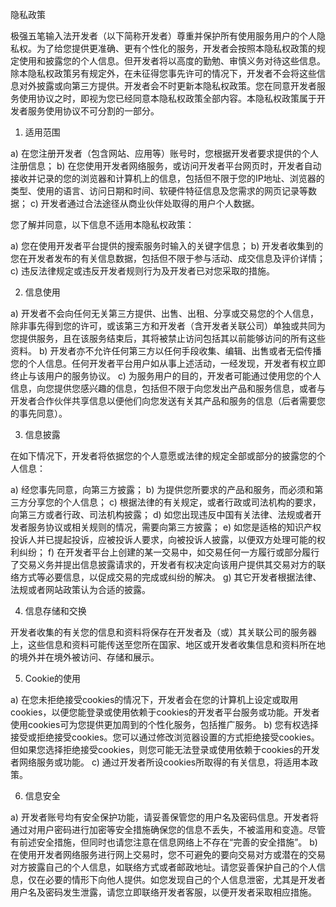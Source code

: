 隐私政策



极强五笔输入法开发者（以下简称开发者）尊重并保护所有使用服务用户的个人隐私权。为了给您提供更准确、更有个性化的服务，开发者会按照本隐私权政策的规定使用和披露您的个人信息。但开发者将以高度的勤勉、审慎义务对待这些信息。除本隐私权政策另有规定外，在未征得您事先许可的情况下，开发者不会将这些信息对外披露或向第三方提供。开发者会不时更新本隐私权政策。您在同意开发者服务使用协议之时，即视为您已经同意本隐私权政策全部内容。本隐私权政策属于开发者服务使用协议不可分割的一部分。

1. 适用范围

a) 在您注册开发者（包含网站、应用等）账号时，您根据开发者要求提供的个人注册信息；
b) 在您使用开发者网络服务，或访问开发者平台网页时，开发者自动接收并记录的您的浏览器和计算机上的信息，包括但不限于您的IP地址、浏览器的类型、使用的语言、访问日期和时间、软硬件特征信息及您需求的网页记录等数据；
c) 开发者通过合法途径从商业伙伴处取得的用户个人数据。

您了解并同意，以下信息不适用本隐私权政策：

a) 您在使用开发者平台提供的搜索服务时输入的关键字信息；
b) 开发者收集到的您在开发者发布的有关信息数据，包括但不限于参与活动、成交信息及评价详情；
c) 违反法律规定或违反开发者规则行为及开发者已对您采取的措施。

2. 信息使用

a) 开发者不会向任何无关第三方提供、出售、出租、分享或交易您的个人信息，除非事先得到您的许可，或该第三方和开发者（含开发者关联公司）单独或共同为您提供服务，且在该服务结束后，其将被禁止访问包括其以前能够访问的所有这些资料。
b) 开发者亦不允许任何第三方以任何手段收集、编辑、出售或者无偿传播您的个人信息。任何开发者平台用户如从事上述活动，一经发现，开发者有权立即终止与该用户的服务协议。
c) 为服务用户的目的，开发者可能通过使用您的个人信息，向您提供您感兴趣的信息，包括但不限于向您发出产品和服务信息，或者与开发者合作伙伴共享信息以便他们向您发送有关其产品和服务的信息（后者需要您的事先同意）。

3. 信息披露

在如下情况下，开发者将依据您的个人意愿或法律的规定全部或部分的披露您的个人信息：

a) 经您事先同意，向第三方披露；
b) 为提供您所要求的产品和服务，而必须和第三方分享您的个人信息；
c) 根据法律的有关规定，或者行政或司法机构的要求，向第三方或者行政、司法机构披露；
d) 如您出现违反中国有关法律、法规或者开发者服务协议或相关规则的情况，需要向第三方披露；
e) 如您是适格的知识产权投诉人并已提起投诉，应被投诉人要求，向被投诉人披露，以便双方处理可能的权利纠纷；
f) 在开发者平台上创建的某一交易中，如交易任何一方履行或部分履行了交易义务并提出信息披露请求的，开发者有权决定向该用户提供其交易对方的联络方式等必要信息，以促成交易的完成或纠纷的解决。
g) 其它开发者根据法律、法规或者网站政策认为合适的披露。

4. 信息存储和交换

开发者收集的有关您的信息和资料将保存在开发者及（或）其关联公司的服务器上，这些信息和资料可能传送至您所在国家、地区或开发者收集信息和资料所在地的境外并在境外被访问、存储和展示。

5. Cookie的使用

a) 在您未拒绝接受cookies的情况下，开发者会在您的计算机上设定或取用cookies，以便您能登录或使用依赖于cookies的开发者平台服务或功能。开发者使用cookies可为您提供更加周到的个性化服务，包括推广服务。
b) 您有权选择接受或拒绝接受cookies。您可以通过修改浏览器设置的方式拒绝接受cookies。但如果您选择拒绝接受cookies，则您可能无法登录或使用依赖于cookies的开发者网络服务或功能。
c) 通过开发者所设cookies所取得的有关信息，将适用本政策。

6. 信息安全

a) 开发者账号均有安全保护功能，请妥善保管您的用户名及密码信息。开发者将通过对用户密码进行加密等安全措施确保您的信息不丢失，不被滥用和变造。尽管有前述安全措施，但同时也请您注意在信息网络上不存在“完善的安全措施”。
b) 在使用开发者网络服务进行网上交易时，您不可避免的要向交易对方或潜在的交易对方披露自己的个人信息，如联络方式或者邮政地址。请您妥善保护自己的个人信息，仅在必要的情形下向他人提供。如您发现自己的个人信息泄密，尤其是开发者用户名及密码发生泄露，请您立即联络开发者客服，以便开发者采取相应措施。
